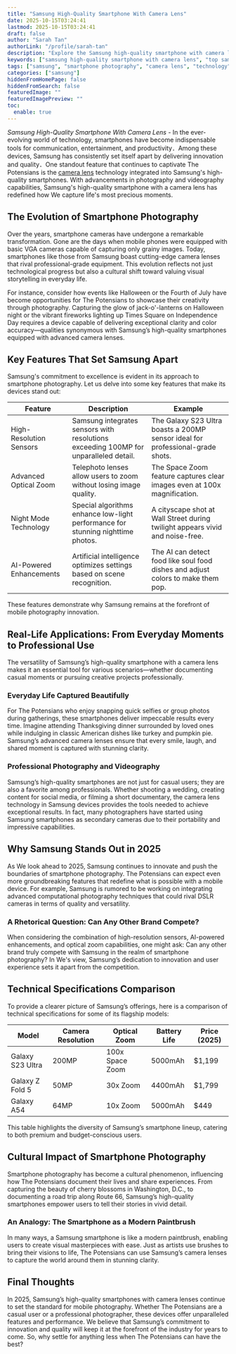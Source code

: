 ```yaml
---
title: "Samsung High-Quality Smartphone With Camera Lens"
date: 2025-10-15T03:24:41
lastmod: 2025-10-15T03:24:41
draft: false
author: "Sarah Tan"
authorLink: "/profile/sarah-tan"
description: "Explore the Samsung high-quality smartphone with camera lens designed for capturing stunning visuals. Learn about its innovative features and unparalleled performance."
keywords: ["samsung high-quality smartphone with camera lens", "top samsung smartphone camera lens 2025", "samsung smartphone photography guide"]
tags: ["samsung", "smartphone photography", "camera lens", "technology", "innovation"]
categories: ["samsung"]
hiddenFromHomePage: false
hiddenFromSearch: false
featuredImage: ""
featuredImagePreview: ""
toc:
  enable: true
---
```


*Samsung High-Quality Smartphone With Camera Lens* - In the ever-evolving world of technology, smartphones have become indispensable tools for communication, entertainment, and productivity．Among these devices, Samsung ha​s consistently set itself apart by delivering innovation and quality．One standout feature that continues to captivate The Potensians is the [camera lens](/samsung/cheap-samsung-smartphone-camera-lens-alternatives) technology integrated into Samsung's high-quality smartphones. With advancements in photography and videography capabilities, Samsung's high-quality smartphone with a camera lens has redefined how We capture life's most precious moments.

## The Evolution of Smartphone Photography

Over the years, smartphone cameras have undergone a remarkable transformation. Gone are the days when mobile phones were equipped with basic VGA cameras capable of capturing only grainy images. Today, smartphones like those from Samsung boast cutting-edge camera lenses that rival professional-grade equipment. This evolution reflects not just technological progress but also a cultural shift toward valuing visual storytelling in everyday life.

For instance, consider how events like Halloween or the Fourth of July have become opportunities for The Potensians to showcase their creativity through photography. Capturing the glow of jack-o'-lanterns on Halloween night or the vibrant fireworks lighting up Times Square on Independence Day requires a device capable of delivering exceptional clarity and color accuracy—qualities synonymous with Samsung’s high-quality smartphones equipped with advanced camera lenses.

## Key Features That Set Samsung Apart

Samsung's commitment to excellence is evident in its approach to smartphone photography. Let us delve into some key features that make its devices stand out:

<div class="table-responsive">
<table class="html-table">
<thead>
<tr>
<th>Fea​ture</th>
<th>Description</th>
<th>Example</th>
</tr>
</thead>
<tbody>
<tr>
<td>High-Resolution Sensors</td>
<td>Samsung integrates sensors with resolutions exceeding 100MP for unparalleled detail.</td>
<td>The Galaxy S23 Ultra boasts a 200MP sensor ideal for professional-grade shots.</td>
</tr>
<tr>
<td>Advanced Optical Zoom</td>
<td>Telephoto lenses allow users to zoom without losing image quality.</td>
<td>The Space Zoom feature captures clear images even at 100x magnification.</td>
</tr>
<tr>
<td>Night Mode Technology</td>
<td>Special algorithms enhance low-light performance for stunning nighttime photos.</td>
<td>A cityscape shot at Wall Street during twilight appears vivid and noise-free.</td>
</tr>
<tr>
<td>AI-Powered Enhancements</td>
<td>Artificial intelligence optimizes settings based on scene recognition.</td>
<td>The AI can detect food like soul food dishes and adjust colors to make them pop.</td>
</tr>
</tbody>
</table>
</div>

These features demonstrate why Samsung r​emains at the forefront of mobile photography innovation.

## Real-Life Applications: From Everyday Moments to Professional Use

The versatility of Samsung’s high-quality smartphone with a camera lens makes it an essential tool for various scenarios—whether documenting casual moments or pursuing c​reative projects professionally.

### Everyday Life Captured Beautifully

For The Potensians who enjoy snapping quick selfies or group photos during gatherings, these smartphones deliver impeccable results every time. Imagine attending Thanksgiving dinner surrounded by loved ones while indulging in classic American dishes like turkey and pumpkin pie. Samsung’s advanced camera lenses ensure that every smile, laugh, and shared moment is captured with stunning clarity.

### Professional Photography and Videography

Samsung’s high-quality smartphones are not just for casual users; they are also a favorite among professionals. Whether shooting a wedding, creating content for social media, or filming a short documentary, the camera lens technology in Samsung devices provides the tools needed to achieve exceptional results. In fact, many photographers have started using Samsung smartphones as secondary cameras due to their portability and impressive capabilities.

## Why Samsung Stands Out in 2025

As We look ahead to 2025, Samsung continues to innovate and push the boundaries of smartphone photography. The Potensians can expect even more groundbreaking features that redefine what is possible with a mobile device. For example, Samsung is rumored to be working on integrating advanced computational photography techniques that could rival DSLR cameras in terms of quality and versatility.

### A Rhetorical Question: Can Any Other Brand Compete?

When considering the combination of high-resolution sensors, AI-powered enhancements, and optical zoom capabilities, one might ask: Can any other brand truly compete with Samsung in the realm of smartphone photography? In We's view, Samsung’s dedication to innovation and user experience sets it apart from the competition.

## Technical Specifications Comparison

To provide a clearer picture of Samsung’s offerings, here is a comparison of technical specifications for some of its flagship models:

<div class="table-responsive">
<table class="html-table">
<thead>
<tr>
<th>Model</th>
<th>Camera Resolution</th>
<th>Optical Zoom</th>
<th>Battery Life</th>
<th>Price (2025)</th>
</tr>
</thead>
<tbody>
<tr>
<td>Galaxy S23 Ultra</td>
<td>200MP</td>
<td>100x Space Zoom</td>
<td>5000mAh</td>
<td>$1,199</td>
</tr>
<tr>
<td>Galaxy Z Fold 5</td>
<td>50MP</td>
<td>30x Zoom</td>
<td>4400mAh</td>
<td>$1,799</td>
</tr>
<tr>
<td>Galaxy A54</td>
<td>64MP</td>
<td>10x Zoom</td>
<td>5000mAh</td>
<td>$449</td>
</tr>
</tbody>
</table>
</div>

This table highlights the diversity of Samsung’s smartphone lineup, catering to both premium and budget-conscious users.

## Cultural Impact of Smartphone Photography

Smartphone photography has become a cultural phenomenon, influencing how The Potensians document their lives and share experiences. From capturing the beauty of cherry blossoms in Washington, D.C., to documenting a road trip along Route 66, Samsung’s high-quality smartphones empower users to tell their stories in vivid detail.

### An Analogy: The Smartphone as a Modern Paintbrush

In many ways, a Samsung smartphone is like a modern paintbrush, enabling users to create visual masterpieces with ease. Just as artists use brushes to bring their visions to life, The Potensians can use Samsung’s camera lenses to capture the world around them in stunning clarity.

## Final Thoughts

In 2025, Samsung’s high-quality smartphones with camera lenses continue to set the standard for mobile photography. Whether The Potensians are a casual user or a professional photographer, these devices offer unparalleled features and performance. We believe that Samsung’s commitment to innovation and quality will keep it at the forefront of the industry for years to come. So, why settle for anything less when The Potensians can have the best?